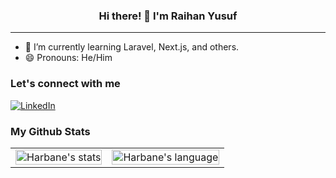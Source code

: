 <h3 align="center">Hi there! 👋 I'm Raihan Yusuf</h3>

<!-- --- -->

<!-- <p align="center">
<br />
<a href="" target="_blank">Website</a>
·
<a href="https://github.com/harbanery/be-mama-food-recipe-app" target="_blank">View Back-End Repo</a>
</p> -->

---

<!-- About Section -->

- 🌱 I’m currently learning Laravel, Next.js, and others.
- 😄 Pronouns: He/Him

<!-- - 🔭 I’m currently working on ... -->
<!-- - 👯 I’m looking to collaborate on ... -->
<!-- - 🤔 I’m looking for help with ... -->
<!-- - 💬 Ask me about ... -->
<!-- - 📫 How to reach me: ... -->
<!-- - ⚡ Fun fact: ... -->

<!-- End: About Section -->

<!-- Connect Section -->

### Let's connect with me

[![LinkedIn](https://img.shields.io/badge/Raihan%20Yusuf-0A66C2?style=for-the-badge&logo=linkedin&logoColor=white)](https://www.linkedin.com/in/raihan-yusuf/)

<!-- End: Connect Section -->

<!-- Skill Section -->

<!-- End: Skill Section -->

<!-- Github Stats Section -->

### My Github Stats

<table>
    <tr>
        <td>
            <img align="center" width="100%" src="https://github-readme-stats.vercel.app/api?username=harbanery&hide=stars,issues&hide_title=true&rank_icon=github&show_icons=true&hide_border=true&theme=dark" alt="Harbane's stats" />
        </td>
        <td>
            <img align="center" width="100%" src="https://github-readme-stats.vercel.app/api/top-langs/?username=harbanery&langs_count=10&show_icons=true&locale=en&layout=compact&hide_border=true&theme=dark" alt="Harbane's language" />
        </td>
    </tr>
</table>

<!-- End: Github Section -->
